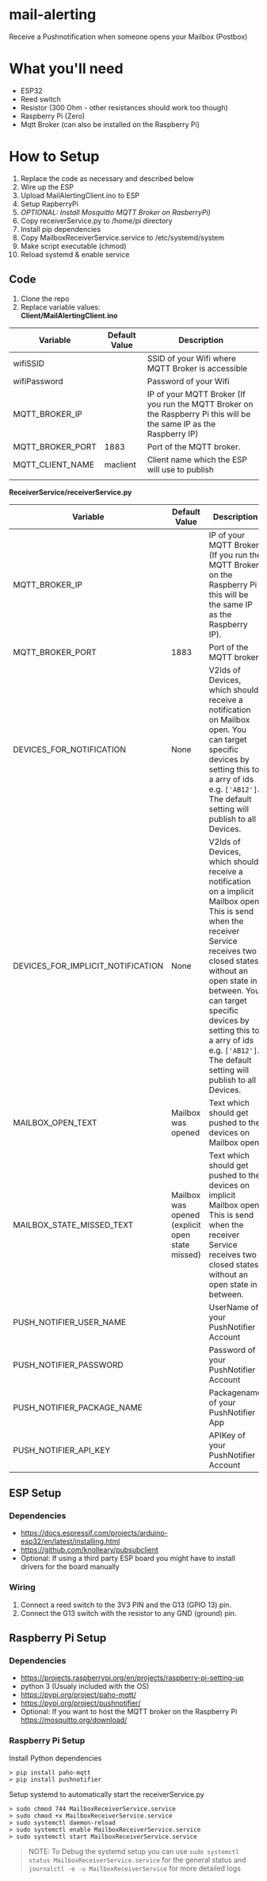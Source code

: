 # mail-alerting
Receive a Pushnotification when someone opens your Mailbox (Postbox)

# What you'll need
- ESP32
- Reed switch
- Resistor (300 Ohm - other resistances should work too though)
- Raspberry Pi (Zero)
- Mqtt Broker (can also be installed on the Raspberry Pi)

# How to Setup

1. Replace the code as necessary and described below
2. Wire up the ESP
3. Upload MailAlertingClient.ino to ESP
4. Setup RapberryPi
5. _OPTIONAL: Install Mosquitto MQTT Broker on RasberryPi)_
6. Copy receiverService.py to /home/pi directory
7. Install pip dependencies
8. Copy MailboxReceiverService.service to /etc/systemd/system
9. Make script executable (chmod)
10. Reload systemd & enable service

## Code
1. Clone the repo
2. Replace variable values:  
**Client/MailAlertingClient.ino**  

| Variable         | Default Value | Description                                                                                                          |
| ---------------- | ------------- | -------------------------------------------------------------------------------------------------------------------- |
| wifiSSID         |               | SSID of your Wifi where MQTT Broker is accessible                                                                    |
| wifiPassword     |               | Password of your Wifi                                                                                                |
| MQTT_BROKER_IP   |               | IP of your MQTT Broker (If you run the MQTT Broker on the Raspberry Pi this will be the same IP as the Raspberry IP) |
| MQTT_BROKER_PORT | 1883          | Port of the MQTT broker.                                                                                             |
| MQTT_CLIENT_NAME | maclient      | Client name which the ESP will use to publish                                                                        |
|                  |               |                                                                                                                      |
**ReceiverService/receiverService.py**  

| Variable                          | Default Value                                   | Description                                                                                                                                                                                                                                                                                                              |
| --------------------------------- | ----------------------------------------------- | ------------------------------------------------------------------------------------------------------------------------------------------------------------------------------------------------------------------------------------------------------------------------------------------------------------------------ |
| MQTT_BROKER_IP                    |                                                 | IP of your MQTT Broker (If you run the MQTT Broker on the Raspberry Pi this will be the same IP as the Raspberry IP).                                                                                                                                                                                                    |
| MQTT_BROKER_PORT                  | 1883                                            | Port of the MQTT broker.                                                                                                                                                                                                                                                                                                 |
| DEVICES_FOR_NOTIFICATION          | None                                            | V2Ids of Devices, which should receive a notification on Mailbox open. You can target specific devices by setting this to a arry of ids e.g. `['AB12']`. The default setting will publish to all Devices.                                                                                                                |
| DEVICES_FOR_IMPLICIT_NOTIFICATION | None                                            | V2Ids of Devices, which should receive a notification on a implicit Mailbox open. This is send when the receiver Service receives two closed states without an open state in between. You can target specific devices by setting this to a arry of ids e.g. `['AB12']`. The default setting will publish to all Devices. |
| MAILBOX_OPEN_TEXT                 | Mailbox was opened                              | Text which should get pushed to the devices on Mailbox open.                                                                                                                                                                                                                                                             |
| MAILBOX_STATE_MISSED_TEXT         | Mailbox was opened (explicit open state missed) | Text which should get pushed to the devices on implicit Mailbox open. This is send when the receiver Service receives two closed states without an open state in between.                                                                                                                                                |
| PUSH_NOTIFIER_USER_NAME           |                                                 | UserName of your PushNotifier Account                                                                                                                                                                                                                                                                                    |
| PUSH_NOTIFIER_PASSWORD            |                                                 | Password of your PushNotifier Account                                                                                                                                                                                                                                                                                    |
| PUSH_NOTIFIER_PACKAGE_NAME        |                                                 | Packagename of your PushNotifier App                                                                                                                                                                                                                                                                                     |
| PUSH_NOTIFIER_API_KEY             |                                                 | APIKey of your PushNotifier Account                                                                                                                                                                                                                                                                                      |

## ESP Setup
### Dependencies
- https://docs.espressif.com/projects/arduino-esp32/en/latest/installing.html
- https://github.com/knolleary/pubsubclient
- Optional: If using a third party ESP board you might have to install drivers for the board manually

### Wiring
1. Connect a reed switch to the 3V3 PIN and the G13 (GPIO 13) pin.
2. Connect the G13 switch with the resistor to any GND (ground) pin.

## Raspberry Pi Setup
### Dependencies
- https://projects.raspberrypi.org/en/projects/raspberry-pi-setting-up
- python 3 (Usualy included with the OS)
- https://pypi.org/project/paho-mqtt/
- https://pypi.org/project/pushnotifier/
- Optional: If you want to host the MQTT broker on the Raspberry Pi https://mosquitto.org/download/

### Raspberry Pi Setup
Install Python dependencies
```console
> pip install paho-mqtt
> pip install pushnotifier
```

Setup systemd to automatically start the receiverService.py
```console
> sudo chmod 744 MailboxReceiverService.service
> sudo chmod +x MailboxReceiverService.service
> sudo systemctl daemon-reload
> sudo systemctl enable MailboxReceiverService.service
> sudo systemctl start MailboxReceiverService.service
```
> NOTE: To Debug the systemd setup you can use `sudo systemctl status MailboxReceiverService.service` for the general status and `journalctl -e -u MailboxReceiverService` for more detailed logs
